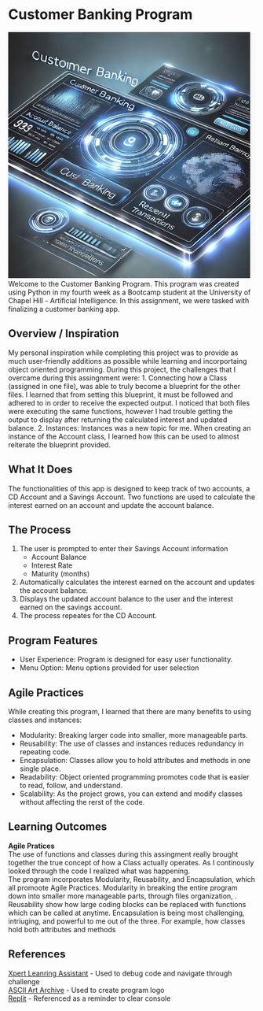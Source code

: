 # Customer Banking Program
<img src="bankingLogo.png" width="600" height="500">
Welcome to the Customer Banking Program. This program was created using Python in my fourth week as a Bootcamp student at the University of Chapel Hill - Artificial Intelligence. In this assignment, we were tasked with finalizing a customer banking app. 

## Overview / Inspiration
My personal inspiration while completing this project was to provide as much user-friendly additions as possible while learning and incorportaing object oriented programming. During this project, the challenges that I overcame during this assingnment were:
    1. Connecting how a Class (assigned in one file), was able to truly become a blueprint for the other files. I learned that from setting this blueprint, it must be followed and adhered to in order to receive the expected output. 
    I noticed that both files were executing the same functions, however I had trouble getting the output to display after returning the calculated interest and updated balance. 
    2. Instances: Instances was a new topic for me. When creating an instance of the Account class, I learned how this can be used to almost reiterate the blueprint provided. 
## What It Does
The functionalities of this app is designed to keep track of two accounts, a CD Account and a Savings Account. Two functions are used to calculate the interest earned on an account and update the account balance. 
## The Process
1. The user is prompted to enter their Savings Account information
    * Account Balance
    * Interest Rate
    * Maturity (months)
2. Automatically calculates the interest earned on the account and updates the account balance.
3. Displays the updated account balance to the user and the interest earned on the savings account. 
4. The process repeates for the CD Account. 
## Program Features
* User Experience: Program is designed for easy user functionality. 
* Menu Option: Menu options provided for user selection

## Agile Practices
While creating this program, I learned that there are many benefits to using classes and instances:
* Modularity: Breaking larger code into smaller, more manageable parts.
* Reusability: The use of classes and instances reduces redundancy in repeating code.
* Encapsulation: Classes allow you to hold attributes and methods in one single place.
* Readability: Object oriented programming promotes code that is easier to read, follow, and understand. 
* Scalability: As the project grows, you can extend and modify classes without affecting the rerst of the code.
## Learning Outcomes
**Agile Pratices**    
The use of functions and classes during this assingment really brought together the true concept of how a Class actually operates. As I continously looked through the code I realized what was happening.     
The program incorporates Modularity, Reusability, and Encapsulation, which all promoote Agile Practices. Modularity in breaking the entire program down into smaller more manageable parts, through files organization, . Reusability show how large coding blocks can be replaced with functions which can be called at anytime. Encapsulation is being most challenging, intriuging, and powerful to me out of the three. For example, how classes hold both attributes and methods 
## References
[Xpert Leanring Assistant](https://bootcampspot.instructure.com/courses/6028/external_tools/313) - Used to debug code and navigate through challenge    
[ASCII Art Archive](https://www.asciiart.eu/) - Used to create program logo    
[Replit](https://ask.replit.com/t/clear-console-in-python/65265) - Referenced as a reminder to clear console

